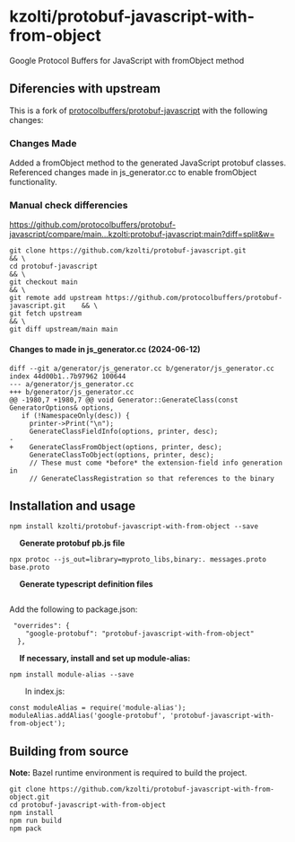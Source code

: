 # kzolti/protobuf-javascript-with-from-object
Google Protocol Buffers for JavaScript with fromObject method

## Diferencies with upstream 
This is a fork of [protocolbuffers/protobuf-javascript](https://github.com/protocolbuffers/protobuf-javascript) with the following changes:

###  Changes Made

Added a fromObject method to the generated JavaScript protobuf classes.
Referenced changes made in js_generator.cc to enable fromObject functionality.


### Manual check differencies
https://github.com/protocolbuffers/protobuf-javascript/compare/main...kzolti:protobuf-javascript:main?diff=split&w=
```
git clone https://github.com/kzolti/protobuf-javascript.git                           && \ 
cd protobuf-javascript                                                                && \ 
git checkout main                                                                     && \
git remote add upstream https://github.com/protocolbuffers/protobuf-javascript.git    && \
git fetch upstream                                                                    && \
git diff upstream/main main   
```
#### Changes to made in js_generator.cc (2024-06-12)
```
diff --git a/generator/js_generator.cc b/generator/js_generator.cc
index 44d00b1..7b97962 100644
--- a/generator/js_generator.cc
+++ b/generator/js_generator.cc
@@ -1980,7 +1980,7 @@ void Generator::GenerateClass(const GeneratorOptions& options,
   if (!NamespaceOnly(desc)) {
     printer->Print("\n");
     GenerateClassFieldInfo(options, printer, desc);
-
+    GenerateClassFromObject(options, printer, desc);
     GenerateClassToObject(options, printer, desc);
     // These must come *before* the extension-field info generation in
     // GenerateClassRegistration so that references to the binary
```
## Installation and usage
```
npm install kzolti/protobuf-javascript-with-from-object --save
```
&emsp; <b>Generate protobuf pb.js file</b>
```
npx protoc --js_out=library=myproto_libs,binary:. messages.proto base.proto
```

&emsp; <b>Generate typescript definition files</b>
```

```
Add the following to package.json:
```
 "overrides": {
    "google-protobuf": "protobuf-javascript-with-from-object"
  },
```
&emsp; <b>If necessary, install and set up module-alias:</b>
```
npm install module-alias --save

```
&emsp;&emsp;In index.js:
```
const moduleAlias = require('module-alias');
moduleAlias.addAlias('google-protobuf', 'protobuf-javascript-with-from-object');
```
## Building from source
**Note:** Bazel runtime environment is required to build the project.
```
git clone https://github.com/kzolti/protobuf-javascript-with-from-object.git
cd protobuf-javascript-with-from-object                                     
npm install
npm run build
npm pack
```

    
 
